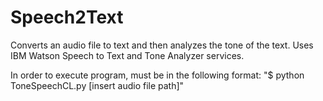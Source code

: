 # Speech2Text

Converts an audio file to text and then analyzes the tone of the text. Uses IBM Watson Speech to Text and Tone Analyzer services. 

In order to execute program, must be in the following format:
  "$ python ToneSpeechCL.py [insert audio file path]"
  
